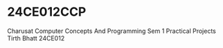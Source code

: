 # 24CE012CCP
Charusat Computer Concepts And Programming Sem 1 Practical Projects
Tirth Bhatt 24CE012
